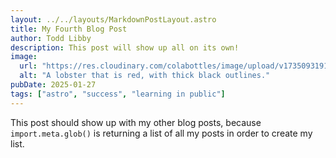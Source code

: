 ```yaml
---
layout: ../../layouts/MarkdownPostLayout.astro
title: My Fourth Blog Post
author: Todd Libby
description: This post will show up all on its own!
image: 
  url: "https://res.cloudinary.com/colabottles/image/upload/v1735093191/lobstah.png"
  alt: "A lobster that is red, with thick black outlines."
pubDate: 2025-01-27
tags: ["astro", "success", "learning in public"]
---
```


This post should show up with my other blog posts, because `import.meta.glob()` is returning a list of all my posts in order to create my list.